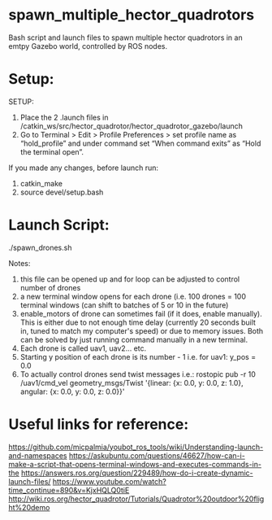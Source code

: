 # spawn_multiple_hector_quadrotors
Bash script and launch files to spawn multiple hector quadrotors in an emtpy Gazebo world, controlled by ROS nodes.

# Setup:

SETUP:
1. Place the 2 .launch files in /catkin_ws/src/hector_quadrotor/hector_quadrotor_gazebo/launch
2. Go to Terminal > Edit > Profile Preferences > set profile name as “hold_profile” and under command set “When command exits” as “Hold the terminal open”.

If you made any changes, before launch run:
1. catkin_make
2. source devel/setup.bash

# Launch Script:
./spawn_drones.sh 


Notes:
1. this file can be opened up and for loop can be adjusted to control number of drones
2. a new terminal window opens for each drone (i.e. 100 drones = 100 terminal windows (can shift to batches of 5 or 10 in the future)
3. enable_motors of drone can sometimes fail (if it does, enable manually). This is either due to not enough time delay (currently 20 seconds built in, tuned to match my computer's speed) or due to memory issues. Both can be solved by just running command manually in a new terminal.
4. Each drone is called uav1, uav2... etc.
5. Starting y position of each drone is its number - 1 i.e. for uav1: y_pos = 0.0
6. To actually control drones send twist messages i.e.: rostopic pub -r 10 /uav1/cmd_vel geometry_msgs/Twist '{linear: {x: 0.0, y: 0.0, z: 1.0}, angular: {x: 0.0, y: 0.0, z: 0.0}}'

# Useful links for reference:

https://github.com/micpalmia/youbot_ros_tools/wiki/Understanding-launch-and-namespaces
https://askubuntu.com/questions/46627/how-can-i-make-a-script-that-opens-terminal-windows-and-executes-commands-in-the
https://answers.ros.org/question/229489/how-do-i-create-dynamic-launch-files/
https://www.youtube.com/watch?time_continue=890&v=KjxHQLQ0tiE
http://wiki.ros.org/hector_quadrotor/Tutorials/Quadrotor%20outdoor%20flight%20demo



